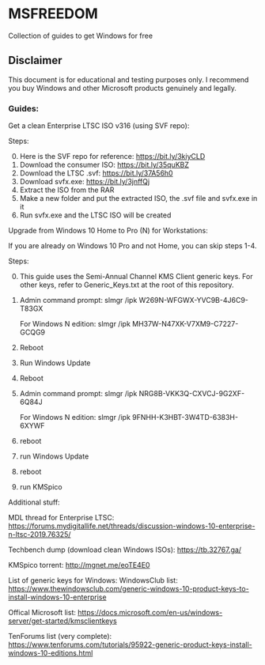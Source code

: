 # MSFREEDOM
Collection of guides to get Windows for free

## Disclaimer
This document is for educational and testing purposes only. I recommend you buy Windows and other Microsoft products genuinely and legally.


### Guides:
Get a clean Enterprise LTSC ISO v316 (using SVF repo):

Steps:

0. Here is the SVF repo for reference: https://bit.ly/3kiyCLD 
1. Download the consumer ISO: https://bit.ly/35quKBZ
2. Download the LTSC .svf: https://bit.ly/37A56h0
3. Download svfx.exe: https://bit.ly/3jnffQj
4. Extract the ISO from the RAR
5. Make a new folder and put the extracted ISO, the .svf file and svfx.exe in it
6. Run svfx.exe and the LTSC ISO will be created


Upgrade from Windows 10 Home to Pro (N) for Workstations:

If you are already on Windows 10 Pro and not Home, you can skip steps 1-4.

Steps:

0. This guide uses the Semi-Annual Channel KMS Client generic keys. For other keys, refer to Generic_Keys.txt at the root of this repository.
1. Admin command prompt:
   slmgr /ipk W269N-WFGWX-YVC9B-4J6C9-T83GX
   
   For Windows N edition:
   slmgr /ipk MH37W-N47XK-V7XM9-C7227-GCQG9

2. Reboot
3. Run Windows Update
4. Reboot

5. Admin command prompt:
   slmgr /ipk NRG8B-VKK3Q-CXVCJ-9G2XF-6Q84J
   
   For Windows N edition: 
   slmgr /ipk 9FNHH-K3HBT-3W4TD-6383H-6XYWF

6. reboot
7. run Windows Update
8. reboot
9. run KMSpico

Additional stuff:

MDL thread for Enterprise LTSC: https://forums.mydigitallife.net/threads/discussion-windows-10-enterprise-n-ltsc-2019.76325/

Techbench dump (download clean Windows ISOs): https://tb.32767.ga/

KMSpico torrent: http://mgnet.me/eoTE4E0

List of generic keys for Windows:
WindowsClub list: https://www.thewindowsclub.com/generic-windows-10-product-keys-to-install-windows-10-enterprise

Offical Microsoft list: https://docs.microsoft.com/en-us/windows-server/get-started/kmsclientkeys

TenForums list (very complete): https://www.tenforums.com/tutorials/95922-generic-product-keys-install-windows-10-editions.html
